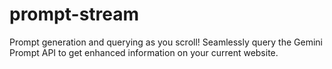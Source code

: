 # prompt-stream
Prompt generation and querying as you scroll! Seamlessly query the Gemini Prompt API to get enhanced information on your current website.
